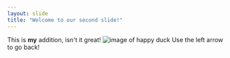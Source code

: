 ```yaml
---
layout: slide
title: "Welcome to our second slide!"
---
```

This is **my** addition, isn't it great!
![image of happy duck](https://live.staticflickr.com/2275/2366822806_5dd2352131_b.jpg) 
Use the left arrow to go back!
